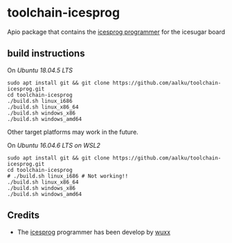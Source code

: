 # toolchain-icesprog
Apio package that contains the [icesprog programmer](https://github.com/wuxx/icesugar) for the icesugar board

## build instructions

On *Ubuntu 18.04.5 LTS*

```
sudo apt install git && git clone https://github.com/aalku/toolchain-icesprog.git
cd toolchain-icesprog
./build.sh linux_i686
./build.sh linux_x86_64
./build.sh windows_x86
./build.sh windows_amd64
```

Other target platforms may work in the future.

On *Ubuntu 16.04.6 LTS on WSL2*

```
sudo apt install git && git clone https://github.com/aalku/toolchain-icesprog.git
cd toolchain-icesprog
# ./build.sh linux_i686 # Not working!!
./build.sh linux_x86_64 
./build.sh windows_x86
./build.sh windows_amd64
```

## Credits

* The [icesprog](https://github.com/wuxx/) programmer has been develop by [wuxx](https://github.com/wuxx)  

